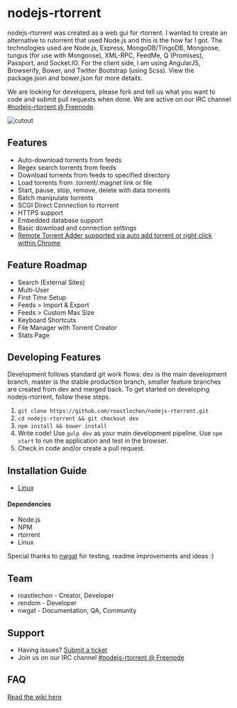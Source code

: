 # nodejs-rtorrent
nodejs-rtorrent was created as a web gui for rtorrent. I wanted to create an alternative to rutorrent that used Node.js and this is the how far I got. The technologies used are Node.js, Express, MongoDB/TingoDB, Mongoose, tungus (for use with Mongoose), XML-RPC, FeedMe, Q (Promises), Passport, and Socket.IO. For the client side, I am using AngularJS, Browserify, Bower, and Twitter Bootstrap (using Scss). View the package.json and bower.json for more details.

We are looking for developers, please fork and tell us what you want to code and submit pull requests when done. We are active on our IRC channel [#nodejs-rtorrent @ Freenode](http://webchat.freenode.net/?channels=nodejs-rtorrent).

![cutout](http://i.imgur.com/ywbBABC.png "screenshot")

## Features
* Auto-download torrents from feeds
* Regex search torrents from feeds
* Download torrents from feeds to specified directory
* Load torrents from .torrent/.magnet link or file
* Start, pause, stop, remove, delete with data torrents
* Batch manipulate torrents
* SCGI Direct Connection to rtorrent
* HTTPS support
* Embedded database support
* Basic download and connection settings
* [Remote Torrent Adder supported via auto add torrent or right click within Chrome](https://code.google.com/p/remote-torrent-adder/)

## Feature Roadmap
* Search (External Sites)
* Multi-User
* First Time Setup
* Feeds > Import & Export
* Feeds > Custom Max Size
* Keyboard Shortcuts 
* File Manager with Torrent Creator
* Stats Page

## Developing Features
Development follows standard git work flows: dev is the main development branch, master is the stable production branch, smaller feature branches are created from dev and merged back. To get started on developing nodejs-rtorrent, follow these steps.

1. `git clone https://github.com/roastlechon/nodejs-rtorrent.git`
2. `cd nodejs-rtorrent && git checkout dev`
3. `npm install && bower install`
4. Write code! Use `gulp dev` as your main development pipeline. Use `npm start` to run the application and test in the browser.
5. Check in code and/or create a pull request.

## Installation Guide
* [Linux](https://github.com/roastlechon/nodejs-rtorrent/wiki/Installation-Guide-for-Linux-(direct-scgi-connection))

#### Dependencies
* Node.js
* NPM
* rtorrent
* Linux

Special thanks to [nwgat](http://nwgat.net)  for testing, readme improvements and ideas :)

## Team
* roastlechon - Creator, Developer
* rendom - Developer
* nwgat - Documentation, QA, Community 

## Support
* Having issues? [Submit a ticket](https://github.com/roastlechon/nodejs-rtorrent/issues/new)
* Join us on our IRC channel [#nodejs-rtorrent @ Freenode](http://webchat.freenode.net/?channels=nodejs-rtorrent) 

## FAQ
[Read the wiki here](https://github.com/roastlechon/nodejs-rtorrent/wiki)
